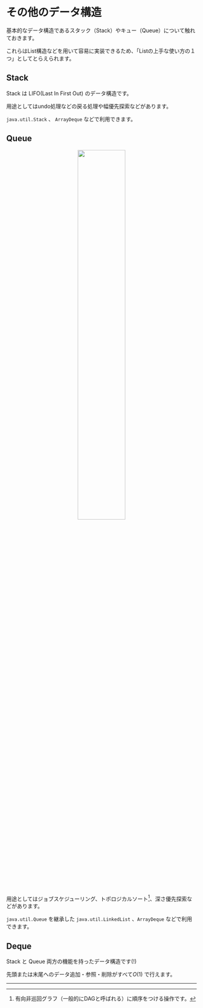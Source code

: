 # その他のデータ構造


基本的なデータ構造であるスタック（Stack）やキュー（Queue）について触れておきます。

これらはList構造などを用いて容易に実装できるため、「Listの上手な使い方の１つ」としてとらえられます。




## Stack

Stack は LIFO(Last In First Out) のデータ構造です。


用途としてはundo処理などの戻る処理や幅優先探索などがあります。

`java.util.Stack` 、 `ArrayDeque` などで利用できます。

## Queue

<div align="center">
<img src="https://res.cloudinary.com/ddaz9etkx/image/upload/v1628516592/ot/toilet_gyouretsu_qigx4p.png" width="50%">
</div>


用途としてはジョブスケジューリング、トポロジカルソート[^1]、深さ優先探索などがあります。

`java.util.Queue` を継承した `java.util.LinkedList` 、`ArrayDeque` などで利用できます。


## Deque

Stack と Queue 両方の機能を持ったデータ構造です(!)

先頭または末尾へのデータ追加・参照・削除がすべて$O(1)$ で行えます。


<hr>

[^1]: 有向非巡回グラフ（一般的にDAGと呼ばれる）に順序をつける操作です。